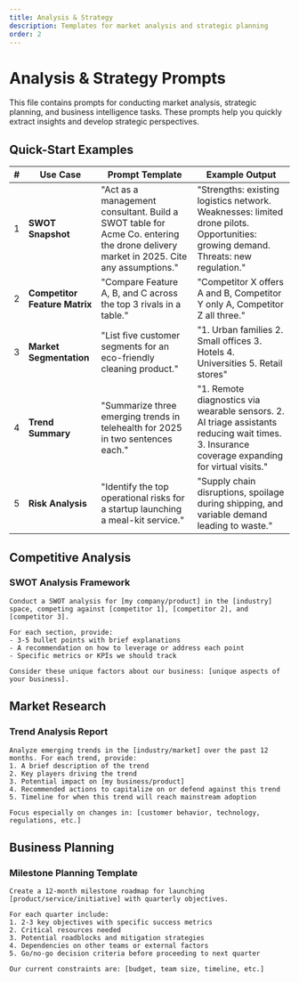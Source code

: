 ```yaml
---
title: Analysis & Strategy
description: Templates for market analysis and strategic planning
order: 2
---
```


# Analysis & Strategy Prompts

This file contains prompts for conducting market analysis, strategic planning, and business intelligence tasks. These prompts help you quickly extract insights and develop strategic perspectives.

## Quick-Start Examples

| # | Use Case | Prompt Template | Example Output |
| - | -------- | --------------- | -------------- |
| 1 | **SWOT Snapshot** | "Act as a management consultant. Build a SWOT table for Acme Co. entering the drone delivery market in 2025. Cite any assumptions." | "Strengths: existing logistics network. Weaknesses: limited drone pilots. Opportunities: growing demand. Threats: new regulation." |
| 2 | **Competitor Feature Matrix** | "Compare Feature A, B, and C across the top 3 rivals in a table." | "Competitor X offers A and B, Competitor Y only A, Competitor Z all three." |
| 3 | **Market Segmentation** | "List five customer segments for an eco-friendly cleaning product." | "1. Urban families 2. Small offices 3. Hotels 4. Universities 5. Retail stores" |
| 4 | **Trend Summary** | "Summarize three emerging trends in telehealth for 2025 in two sentences each." | "1. Remote diagnostics via wearable sensors. 2. AI triage assistants reducing wait times. 3. Insurance coverage expanding for virtual visits." |
| 5 | **Risk Analysis** | "Identify the top operational risks for a startup launching a meal-kit service." | "Supply chain disruptions, spoilage during shipping, and variable demand leading to waste." |

## Competitive Analysis

### SWOT Analysis Framework

```prompt
Conduct a SWOT analysis for [my company/product] in the [industry] space, competing against [competitor 1], [competitor 2], and [competitor 3].

For each section, provide:
- 3-5 bullet points with brief explanations
- A recommendation on how to leverage or address each point
- Specific metrics or KPIs we should track

Consider these unique factors about our business: [unique aspects of your business].
```

## Market Research

### Trend Analysis Report

```prompt
Analyze emerging trends in the [industry/market] over the past 12 months. For each trend, provide:
1. A brief description of the trend
2. Key players driving the trend
3. Potential impact on [my business/product]
4. Recommended actions to capitalize on or defend against this trend
5. Timeline for when this trend will reach mainstream adoption

Focus especially on changes in: [customer behavior, technology, regulations, etc.]
```

## Business Planning

### Milestone Planning Template

```prompt
Create a 12-month milestone roadmap for launching [product/service/initiative] with quarterly objectives.

For each quarter include:
1. 2-3 key objectives with specific success metrics
2. Critical resources needed
3. Potential roadblocks and mitigation strategies
4. Dependencies on other teams or external factors
5. Go/no-go decision criteria before proceeding to next quarter

Our current constraints are: [budget, team size, timeline, etc.]
``` 